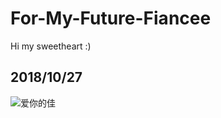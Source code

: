 # For-My-Future-Fiancee
Hi my sweetheart :)  

## 2018/10/27 



![爱你的佳](https://github.com/jcl2014/For-My-Future-Fiancee/blob/master/%E5%BE%AE%E4%BF%A1%E5%9B%BE%E7%89%87_20181027022901.jpg)
